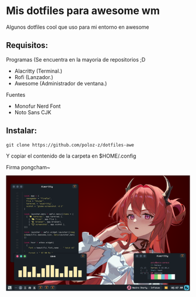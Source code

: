 # Mis dotfiles para awesome wm 

Algunos dotfiles cool que uso para mi entorno en awesome

## Requisitos:

Programas (Se encuentra en la mayoria de repositorios ;D
 * Alacritty (Terminal.)
 * Rofi (Lanzador.)
 * Awesome (Administrador de ventana.)
 
Fuentes
 * Monofur Nerd Font
 * Noto Sans CJK

## Instalar:

```
git clone https://github.com/poloz-z/dotfiles-awe
```

Y copiar el contenido de la carpeta en $HOME/.config

Firma pongcham~

![screnshot](cap.png)
